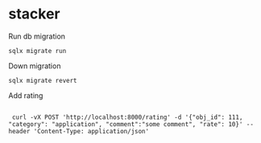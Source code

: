 # stacker


Run db migration
```
sqlx migrate run

```

Down migration

```
sqlx migrate revert 
```


Add rating 

```

 curl -vX POST 'http://localhost:8000/rating' -d '{"obj_id": 111, "category": "application", "comment":"some comment", "rate": 10}' --header 'Content-Type: application/json'

```